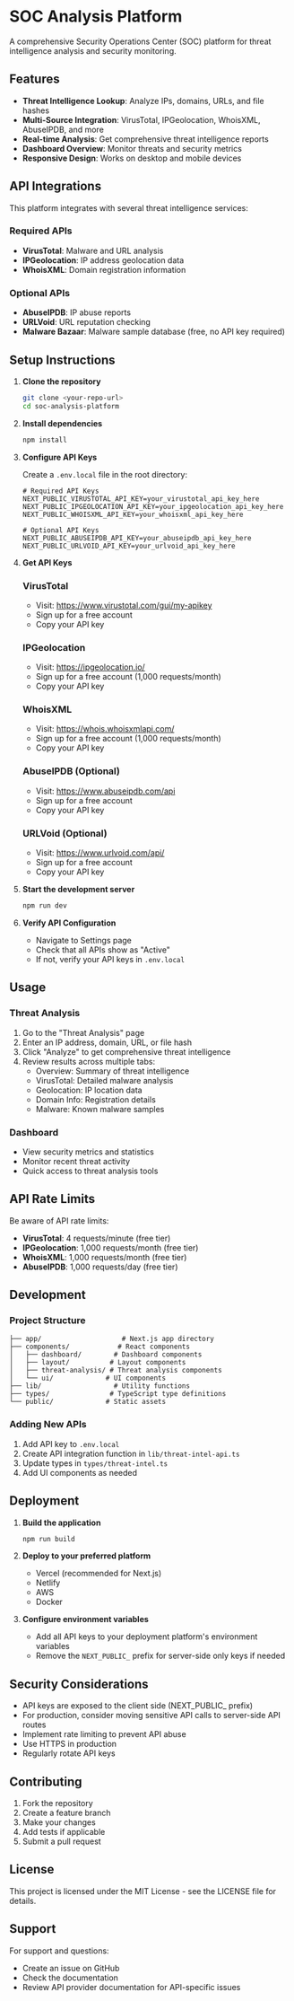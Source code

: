 # SOC Analysis Platform

A comprehensive Security Operations Center (SOC) platform for threat intelligence analysis and security monitoring.

## Features

- **Threat Intelligence Lookup**: Analyze IPs, domains, URLs, and file hashes
- **Multi-Source Integration**: VirusTotal, IPGeolocation, WhoisXML, AbuseIPDB, and more
- **Real-time Analysis**: Get comprehensive threat intelligence reports
- **Dashboard Overview**: Monitor threats and security metrics
- **Responsive Design**: Works on desktop and mobile devices

## API Integrations

This platform integrates with several threat intelligence services:

### Required APIs
- **VirusTotal**: Malware and URL analysis
- **IPGeolocation**: IP address geolocation data
- **WhoisXML**: Domain registration information

### Optional APIs
- **AbuseIPDB**: IP abuse reports
- **URLVoid**: URL reputation checking
- **Malware Bazaar**: Malware sample database (free, no API key required)

## Setup Instructions

1. **Clone the repository**
   ```bash
   git clone <your-repo-url>
   cd soc-analysis-platform
   ```

2. **Install dependencies**
   ```bash
   npm install
   ```

3. **Configure API Keys**
   
   Create a `.env.local` file in the root directory:
   ```env
   # Required API Keys
   NEXT_PUBLIC_VIRUSTOTAL_API_KEY=your_virustotal_api_key_here
   NEXT_PUBLIC_IPGEOLOCATION_API_KEY=your_ipgeolocation_api_key_here
   NEXT_PUBLIC_WHOISXML_API_KEY=your_whoisxml_api_key_here
   
   # Optional API Keys
   NEXT_PUBLIC_ABUSEIPDB_API_KEY=your_abuseipdb_api_key_here
   NEXT_PUBLIC_URLVOID_API_KEY=your_urlvoid_api_key_here
   ```

4. **Get API Keys**

   ### VirusTotal
   - Visit: https://www.virustotal.com/gui/my-apikey
   - Sign up for a free account
   - Copy your API key

   ### IPGeolocation
   - Visit: https://ipgeolocation.io/
   - Sign up for a free account (1,000 requests/month)
   - Copy your API key

   ### WhoisXML
   - Visit: https://whois.whoisxmlapi.com/
   - Sign up for a free account (1,000 requests/month)
   - Copy your API key

   ### AbuseIPDB (Optional)
   - Visit: https://www.abuseipdb.com/api
   - Sign up for a free account
   - Copy your API key

   ### URLVoid (Optional)
   - Visit: https://www.urlvoid.com/api/
   - Sign up for a free account
   - Copy your API key

5. **Start the development server**
   ```bash
   npm run dev
   ```

6. **Verify API Configuration**
   - Navigate to Settings page
   - Check that all APIs show as "Active"
   - If not, verify your API keys in `.env.local`

## Usage

### Threat Analysis
1. Go to the "Threat Analysis" page
2. Enter an IP address, domain, URL, or file hash
3. Click "Analyze" to get comprehensive threat intelligence
4. Review results across multiple tabs:
   - Overview: Summary of threat intelligence
   - VirusTotal: Detailed malware analysis
   - Geolocation: IP location data
   - Domain Info: Registration details
   - Malware: Known malware samples

### Dashboard
- View security metrics and statistics
- Monitor recent threat activity
- Quick access to threat analysis tools

## API Rate Limits

Be aware of API rate limits:
- **VirusTotal**: 4 requests/minute (free tier)
- **IPGeolocation**: 1,000 requests/month (free tier)
- **WhoisXML**: 1,000 requests/month (free tier)
- **AbuseIPDB**: 1,000 requests/day (free tier)

## Development

### Project Structure
```
├── app/                    # Next.js app directory
├── components/            # React components
│   ├── dashboard/        # Dashboard components
│   ├── layout/          # Layout components
│   ├── threat-analysis/ # Threat analysis components
│   └── ui/             # UI components
├── lib/                  # Utility functions
├── types/               # TypeScript type definitions
└── public/             # Static assets
```

### Adding New APIs
1. Add API key to `.env.local`
2. Create API integration function in `lib/threat-intel-api.ts`
3. Update types in `types/threat-intel.ts`
4. Add UI components as needed

## Deployment

1. **Build the application**
   ```bash
   npm run build
   ```

2. **Deploy to your preferred platform**
   - Vercel (recommended for Next.js)
   - Netlify
   - AWS
   - Docker

3. **Configure environment variables**
   - Add all API keys to your deployment platform's environment variables
   - Remove the `NEXT_PUBLIC_` prefix for server-side only keys if needed

## Security Considerations

- API keys are exposed to the client side (NEXT_PUBLIC_ prefix)
- For production, consider moving sensitive API calls to server-side API routes
- Implement rate limiting to prevent API abuse
- Use HTTPS in production
- Regularly rotate API keys

## Contributing

1. Fork the repository
2. Create a feature branch
3. Make your changes
4. Add tests if applicable
5. Submit a pull request

## License

This project is licensed under the MIT License - see the LICENSE file for details.

## Support

For support and questions:
- Create an issue on GitHub
- Check the documentation
- Review API provider documentation for API-specific issues
